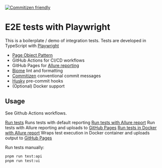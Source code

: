 [![Commitizen friendly](https://img.shields.io/badge/commitizen-friendly-brightgreen.svg)](http://commitizen.github.io/cz-cli/)

# E2E tests with Playwright

This is a boilerplate / demo of integration tests.
Tests are developed in TypeScript with [Playwright](https://playwright.dev)

- [Page Object Pattern](https://playwright.dev/docs/pom)
- GitHub Actions for CI/CD workflows
- GitHub Pages for [Allure reporting](https://todx0.github.io/ts-node-playwright-demo)
- [Biome](https://biomejs.dev/) lint and formatting
- [Commitizen](https://github.com/commitizen/cz-cli#making-your-repo-commitizen-friendly) conventional commit messages
- [Husky](https://typicode.github.io/husky/) pre-commit hooks
- (Optional) Docker support

## Usage

See Github Actions workflows.

[Run tests](.github/workflows/run-tests.yml) Runs tests with default reporting
[Run tests with Allure report](.github/workflows/run-tests-allure.yml) Run tests with Allure reporting and uploads to [GitHub Pages](https://todx0.github.io/ts-node-playwright-demo)
[Run tests in Docker with Allure report](.github/workflows/run-tests-allure-docker.yml) Wraps test execution in Docker container and uploads output to [GitHub Pages](https://todx0.github.io/ts-node-playwright-demo)


Run tests manually:

```bash
pnpm run test:api
pnpm run test:ui
```


